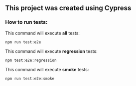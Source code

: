 ## This project was created using Cypress


### How to run tests:

This command will execute **all** tests:

```
npm run test:e2e
```

This command will execute **regression** tests:

```
npm test:e2e:regression
```

This command will execute **smoke** tests:

```
npm run test:e2e:smoke
```